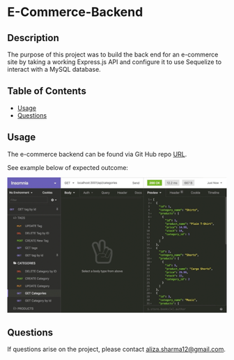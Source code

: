 # E-Commerce-Backend

## Description
The purpose of this project was to build the back end for an e-commerce site by taking a working Express.js API and configure it to use Sequelize to interact with a MySQL database.

## Table of Contents 
* [Usage](#usage)
* [Questions](#questions)

## Usage 
The e-commerce backend can be found via Git Hub repo [URL](https://github.com/AlizaSharma/e-commerce-backend). 

See example below of expected outcome:

![E-Commerce Backend Expected Outcome](./assets/13-orm-homework-demo-01.gif)

## Questions  
If questions arise on the project, please contact aliza.sharma12@gmail.com. 

